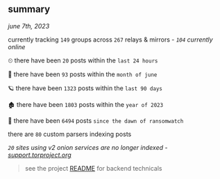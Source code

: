 
## summary
_june 7th, 2023_

currently tracking `149` groups across `267` relays & mirrors - _`104` currently online_

⏲ there have been `20` posts within the `last 24 hours`

🦈 there have been `93` posts within the `month of june`

🪐 there have been `1323` posts within the `last 90 days`

🏚 there have been `1803` posts within the `year of 2023`

🦕 there have been `6494` posts `since the dawn of ransomwatch`

there are `80` custom parsers indexing posts

_`20` sites using v2 onion services are no longer indexed - [support.torproject.org](https://support.torproject.org/onionservices/v2-deprecation/)_

> see the project [README](https://github.com/joshhighet/ransomwatch#ransomwatch--) for backend technicals
